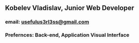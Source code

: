 ## Kobelev Vladislav, Junior Web Developer 
### email: usefulus3rl3ss@gmail.com
### Prefernces: Back-end, Application Visual Interface
